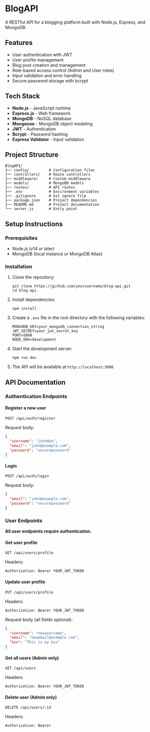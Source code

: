 # BlogAPI

A RESTful API for a blogging platform built with Node.js, Express, and MongoDB.

## Features

- User authentication with JWT
- User profile management
- Blog post creation and management
- Role-based access control (Admin and User roles)
- Input validation and error handling
- Secure password storage with bcrypt

## Tech Stack

- **Node.js** - JavaScript runtime
- **Express.js** - Web framework
- **MongoDB** - NoSQL database
- **Mongoose** - MongoDB object modeling
- **JWT** - Authentication
- **Bcrypt** - Password hashing
- **Express Validator** - Input validation

## Project Structure

```
BlogAPI/
├── config/         # Configuration files
├── controllers/    # Route controllers
├── middleware/     # Custom middleware
├── models/         # MongoDB models
├── routes/         # API routes
├── .env            # Environment variables
├── .gitignore      # Git ignore file
├── package.json    # Project dependencies
├── README.md       # Project documentation
└── server.js       # Entry point
```

## Setup Instructions

### Prerequisites

- Node.js (v14 or later)
- MongoDB (local instance or MongoDB Atlas)

### Installation

1. Clone the repository:

   ```
   git clone https://github.com/yourusername/blog-api.git
   cd blog-api
   ```

2. Install dependencies:

   ```
   npm install
   ```

3. Create a `.env` file in the root directory with the following variables:

   ```
   MONGODB_URI=your_mongodb_connection_string
   JWT_SECRET=your_jwt_secret_key
   PORT=5000
   NODE_ENV=development
   ```

4. Start the development server:

   ```
   npm run dev
   ```

5. The API will be available at `http://localhost:5000`

## API Documentation

### Authentication Endpoints

#### Register a new user

```
POST /api/auth/register
```

Request body:

```json
{
  "username": "johndoe",
  "email": "john@example.com",
  "password": "securepassword"
}
```

#### Login

```
POST /api/auth/login
```

Request body:

```json
{
  "email": "john@example.com",
  "password": "securepassword"
}
```

### User Endpoints

**All user endpoints require authentication.**

#### Get user profile

```
GET /api/users/profile
```

Headers:

```
Authorization: Bearer YOUR_JWT_TOKEN
```

#### Update user profile

```
PUT /api/users/profile
```

Headers:

```
Authorization: Bearer YOUR_JWT_TOKEN
```

Request body (all fields optional):

```json
{
  "username": "newusername",
  "email": "newemail@example.com",
  "bio": "This is my bio"
}
```

#### Get all users (Admin only)

```
GET /api/users
```

Headers:

```
Authorization: Bearer YOUR_JWT_TOKEN
```

#### Delete user (Admin only)

```
DELETE /api/users/:id
```

Headers:

```
Authorization: Bearer
```
